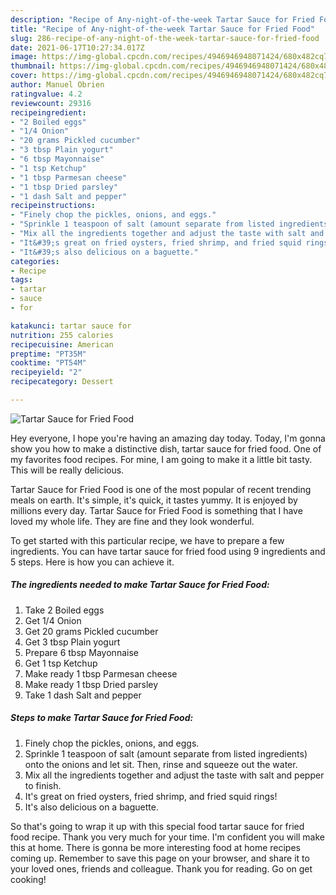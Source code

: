 ```yaml
---
description: "Recipe of Any-night-of-the-week Tartar Sauce for Fried Food"
title: "Recipe of Any-night-of-the-week Tartar Sauce for Fried Food"
slug: 286-recipe-of-any-night-of-the-week-tartar-sauce-for-fried-food
date: 2021-06-17T10:27:34.017Z
image: https://img-global.cpcdn.com/recipes/4946946948071424/680x482cq70/tartar-sauce-for-fried-food-recipe-main-photo.jpg
thumbnail: https://img-global.cpcdn.com/recipes/4946946948071424/680x482cq70/tartar-sauce-for-fried-food-recipe-main-photo.jpg
cover: https://img-global.cpcdn.com/recipes/4946946948071424/680x482cq70/tartar-sauce-for-fried-food-recipe-main-photo.jpg
author: Manuel Obrien
ratingvalue: 4.2
reviewcount: 29316
recipeingredient:
- "2 Boiled eggs"
- "1/4 Onion"
- "20 grams Pickled cucumber"
- "3 tbsp Plain yogurt"
- "6 tbsp Mayonnaise"
- "1 tsp Ketchup"
- "1 tbsp Parmesan cheese"
- "1 tbsp Dried parsley"
- "1 dash Salt and pepper"
recipeinstructions:
- "Finely chop the pickles, onions, and eggs."
- "Sprinkle 1 teaspoon of salt (amount separate from listed ingredients) onto the onions and let sit. Then, rinse and squeeze out the water."
- "Mix all the ingredients together and adjust the taste with salt and pepper to finish."
- "It&#39;s great on fried oysters, fried shrimp, and fried squid rings!"
- "It&#39;s also delicious on a baguette."
categories:
- Recipe
tags:
- tartar
- sauce
- for

katakunci: tartar sauce for 
nutrition: 255 calories
recipecuisine: American
preptime: "PT35M"
cooktime: "PT54M"
recipeyield: "2"
recipecategory: Dessert

---
```



![Tartar Sauce for Fried Food](https://img-global.cpcdn.com/recipes/4946946948071424/680x482cq70/tartar-sauce-for-fried-food-recipe-main-photo.jpg)

Hey everyone, I hope you're having an amazing day today. Today, I'm gonna show you how to make a distinctive dish, tartar sauce for fried food. One of my favorites food recipes. For mine, I am going to make it a little bit tasty. This will be really delicious.



Tartar Sauce for Fried Food is one of the most popular of recent trending meals on earth. It's simple, it's quick, it tastes yummy. It is enjoyed by millions every day. Tartar Sauce for Fried Food is something that I have loved my whole life. They are fine and they look wonderful.


To get started with this particular recipe, we have to prepare a few ingredients. You can have tartar sauce for fried food using 9 ingredients and 5 steps. Here is how you can achieve it.

<!--inarticleads1-->

##### The ingredients needed to make Tartar Sauce for Fried Food:

1. Take 2 Boiled eggs
1. Get 1/4 Onion
1. Get 20 grams Pickled cucumber
1. Get 3 tbsp Plain yogurt
1. Prepare 6 tbsp Mayonnaise
1. Get 1 tsp Ketchup
1. Make ready 1 tbsp Parmesan cheese
1. Make ready 1 tbsp Dried parsley
1. Take 1 dash Salt and pepper




<!--inarticleads2-->

##### Steps to make Tartar Sauce for Fried Food:

1. Finely chop the pickles, onions, and eggs.
1. Sprinkle 1 teaspoon of salt (amount separate from listed ingredients) onto the onions and let sit. Then, rinse and squeeze out the water.
1. Mix all the ingredients together and adjust the taste with salt and pepper to finish.
1. It&#39;s great on fried oysters, fried shrimp, and fried squid rings!
1. It&#39;s also delicious on a baguette.




So that's going to wrap it up with this special food tartar sauce for fried food recipe. Thank you very much for your time. I'm confident you will make this at home. There is gonna be more interesting food at home recipes coming up. Remember to save this page on your browser, and share it to your loved ones, friends and colleague. Thank you for reading. Go on get cooking!
